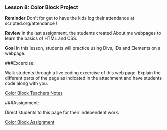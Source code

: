 ### Lesson 8: Color Block Project

**Reminder** Don't for get to have the kids log their attendance at scripted.org/attendance !

**Review** In the last assignment, the students created About me webpages to learn the basics of HTML and CSS. 

**Goal** In this lesson, students will practice using Divs, IDs and Elements on a webpage.

###Excercise:

Walk students through a live coding excercise of this web page.  Explain the different parts of the page as indicated in the attachment and have students code along with you.

[Color Block Teachers Notes](teachersnotes/color_block_teachers_notes.pdf)

###Assignment:

Direct students to this page for their independent work:

[Color Block Assignment](https://github.com/ScriptEdcurriculum/curriculum/blob/master/lessons/08_color_block_lesson/student-template/color_block_hw.md)